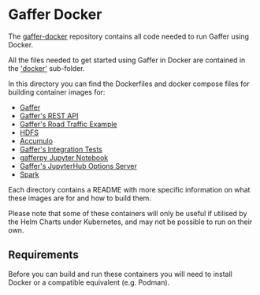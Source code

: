 # Gaffer Docker

The [gaffer-docker](https://github.com/gchq/gaffer-docker) repository contains
all code needed to run Gaffer using Docker.

All the files needed to get started using Gaffer in Docker are contained in the
['docker'](https://github.com/gchq/gaffer-docker/tree/develop/docker)
sub-folder.

In this directory you can find the Dockerfiles and docker compose files for
building container images for:

- [Gaffer](https://github.com/gchq/gaffer-docker/tree/develop/docker/gaffer)
- [Gaffer's REST
  API](https://github.com/gchq/gaffer-docker/tree/develop/docker/gaffer-rest)
- [Gaffer's Road Traffic
  Example](https://github.com/gchq/gaffer-docker/tree/develop/docker/gaffer-road-traffic-loader)
- [HDFS](https://github.com/gchq/gaffer-docker/tree/develop/docker/hdfs)
- [Accumulo](https://github.com/gchq/gaffer-docker/tree/develop/docker/accumulo)
- [Gaffer's Integration
  Tests](https://github.com/gchq/gaffer-docker/tree/develop/docker/gaffer-integration-tests)
- [gafferpy Jupyter
  Notebook](https://github.com/gchq/gaffer-docker/tree/develop/docker/gaffer-pyspark-notebook)
- [Gaffer's JupyterHub Options
  Server](https://github.com/gchq/gaffer-docker/tree/develop/docker/gaffer-jhub-options-server)
- [Spark](https://github.com/gchq/gaffer-docker/tree/develop/docker/spark-py)

Each directory contains a README with more specific information on what these
images are for and how to build them.

Please note that some of these containers will only be useful if utilised by the
Helm Charts under Kubernetes, and may not be possible to run on their own.

## Requirements

Before you can build and run these containers you will need to install Docker or
a compatible equivalent (e.g. Podman).
